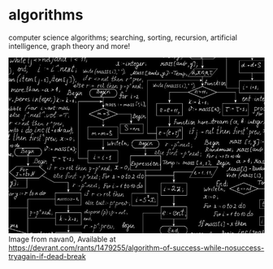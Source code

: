# algorithms
computer science algorithms; searching, sorting, recursion, artificial intelligence, graph theory and more!

![alt text](https://github.com/unobatbayar/algorithms/blob/master/images/r_1479255_BLneY.jpg)
Image from navan0, Available at https://devrant.com/rants/1479255/algorithm-of-success-while-nosuccess-tryagain-if-dead-break
